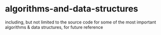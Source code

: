 algorithms-and-data-structures
============================

including, but not limited to the source code for some of the most important algorithms & data structures, for future reference
